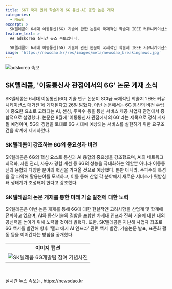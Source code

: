 ```yaml
---
title: SKT 국제 권위 학술지에 6G 통신·AI 융합 논문 게재
categories:
  - News
excerpt: >
  SK텔레콤이 6세대 이동통신(6G) 기술에 관한 논문이 국제적인 학술지 IEEE 커뮤니케이션스 매거진에 게재된다고 밝혔다. 이 논문은 AI, 센싱, 주파수 등을 종합적으로 다루며, 5G를 통해 얻은 경험을 토대로 6G 시대의 서비스를 제시하는 특징을 가지고 있다. SK텔레콤은 6G에서 AI와 통신 기술의 융합을 강조하고, 6G에 대한 현실적인 고려사항을 발표하며, 앞으로도 이와 관련한 활동을 이어갈 계획이다.
feature_text: >
  ## adskorea 실시간 뉴스 속보입니다.

  SK텔레콤이 6세대 이동통신(6G) 기술에 관한 논문이 국제적인 학술지 IEEE 커뮤니케이션스 매거진에 게재된다고 밝혔다. 이 논문은 AI, 센싱, 주파수 등을 종합적으로 다루며, 5G를 통해 얻은 경험을 토대로 6G 시대의 서비스를 제시하는 특징을 가지고 있다. SK텔레콤은 6G에서 AI와 통신 기술의 융합을 강조하고, 6G에 대한 현실적인 고려사항을 발표하며, 앞으로도 이와 관련한 활동을 이어갈 계획이다.
image: 'https://newsdao.kr/res/images/meta/newsdao_breakingnews.jpg'
---
```


<p><img src="https://newsdao.kr/res/images/meta/newsdao_breakingnews.jpg" alt="adskorea 속보" /></p>

<h2 data-ke-size="size26">SK텔레콤, '이동통신사 관점에서의 6G' 논문 게재 소식</h2>

<p data-ke-size="size16">SK텔레콤은 6세대 이동통신(6G) 기술 연구 논문이 SCI급 국제적인 학술지 'IEEE 커뮤니케이션스 매거진'에 게재된다고 26일 밝혔다. 이번 논문에서는 6G 통신의 비전 수립에 중요한 요소로 고려되는 AI, 센싱, 주파수 등을 통신 서비스 제공 사업자 관점에서 종합적으로 설명했다. 논문은 8월에 '이동통신사 관점에서의 6G'라는 제목으로 정식 게재될 예정이며, 5G의 경험을 토대로 6G 시대에 예상되는 서비스를 실현하기 위한 요구조건을 학계에 제시하였다.</p>

<h3><b>SK텔레콤이 강조하는 6G의 중요성과 비전</b></h3>

<p data-ke-size="size16">SK텔레콤은 6G의 핵심 요소로 통신과 AI 융합의 중요성을 강조했으며, AI의 네트워크 최적화, 자원 관리, 사용자 경험 개선 등 6G의 성능을 극대화하는 역할뿐 아니라 이동통신과 융합돼 다양한 분야의 혁신을 가져올 것으로 예상했다. 뿐만 아니라, 주파수의 특성을 잘 파악해 활용분야를 모색하고, 이를 통해 산업 각 분야에서 새로운 서비스가 뒷받침돼 생태계가 조성돼야 한다고 강조했다.</p>

<h3><b>SK텔레콤의 논문 게재를 통한 미래 기술 발전에 대한 노력</b></h3>

<p data-ke-size="size16">SK텔레콤은 이번 논문 게재를 통해 6G에 대한 현실적인 고려사항을 산업계 및 학계에 전파하고 있으며, AI와 통신기술의 결합을 포함한 차세대 인프라 진화 기술에 대한 대외 공신력을 높이기 위해 노력할 것이라 밝혔다. 또한, SK텔레콤은 지난해 사업자 최초로 6G 백서를 발간해 향후 '텔코 에지 AI 인프라' 관련 백서 발간, 기술논문 발표, 표준화 활동 등을 이어간다는 방침을 공개했다.</p>

<table>
    <tr>
        <td style="text-align: center; height: 17px;"><b>이미지 캡션</b></td>
    </tr>
    <tr>
        <td><img src="https://www.linktoimage.com/abc.jpg" alt="SK텔레콤 6G개발팀 참여 기념사진"></td>
    </tr>
</table>

<p data-ke-size="size16">&nbsp;</p>
실시간 뉴스 속보는, <a href="https://newsdao.kr" rel="dofollow">https://newsdao.kr</a>


